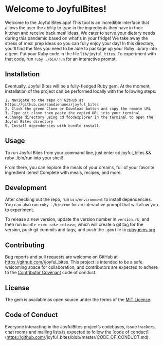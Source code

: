 # Welcome to JoyfulBites!

Welcome to the Joyful Bites app! This tool is an incredible interface that allows the user the ability to type in the ingredients they have in their kitchen and receive back meal ideas. We cater to serve your dietary needs during this pandemic based on what's in your fridge! We take away the stress of meal prep ideas so you can fully enjoy your day! In this directory, you'll find the files you need to be able to package up your Ruby library into a gem. Put your Ruby code in the file `lib/joyful_bites`. To experiment with that code, run `ruby ./bin/run` for an interactive prompt. 


## Installation
Eventually, Joyful Bites will be a fully-fledged Ruby gem. At the moment, installation of the project can be performed locally with the following steps:

    1. Navigate to the repo on GitHub at https://github.com/sandienunez/joyful_bites
    2. Click the green Clone or Download button and copy the remote URL
    3. Type git clone then paste the copied URL into your terminal
    4.Change directory using cd foodexplorer in the terminal to open the Joyful Bites directory
    5. Install dependencies with bundle install.

## Usage

To run Joyful Bites from your command line, just enter cd joyful_bites && ruby ./bin/run into your shell!

From there, you can explore the meals of your dreams, full of your favorite ingredient items! Complete with meals, recipes, and more.

## Development

After checking out the repo, run `bin/environment` to install dependencies. You can also run `ruby ./bin/run` for an interactive prompt that will allow you to experiment.

To release a new version, update the version number in `version.rb`, and then run `bundle exec rake release`, which will create a git tag for the version, push git commits and tags, and push the `.gem` file to [rubygems.org](https://rubygems.org).

## Contributing

Bug reports and pull requests are welcome on GitHub at https://github.com/<github username>/joyful_bites. This project is intended to be a safe, welcoming space for collaboration, and contributors are expected to adhere to the [Contributor Covenant](http://contributor-covenant.org) code of conduct.

## License

The gem is available as open source under the terms of the [MIT License](https://opensource.org/licenses/MIT).

## Code of Conduct

Everyone interacting in the JoyfulBites project’s codebases, issue trackers, chat rooms and mailing lists is expected to follow the [code of conduct](https://github.com/<github username>/joyful_bites/blob/master/CODE_OF_CONDUCT.md).
